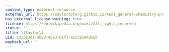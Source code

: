 ```yaml
---
content_type: external-resource
external_url: https://saylordotorg.github.io/text_general-chemistry-principles-patterns-and-applications-v1.0/s16-04-defects-in-crystals.html
has_external_license_warning: true
license: https://en.wikipedia.org/wiki/All_rights_reserved
status: ''
title: \[Saylor\]
uid: c33363d1-5b88-4583-b1f1-e1c38594d16b
wayback_url: ''
---
```

